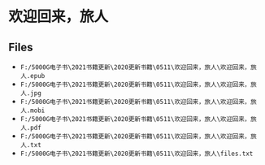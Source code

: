 # 欢迎回来，旅人

## Files

- `F:/5000G电子书\2021书籍更新\2020更新书籍\0511\欢迎回来，旅人\欢迎回来，旅人.epub`
- `F:/5000G电子书\2021书籍更新\2020更新书籍\0511\欢迎回来，旅人\欢迎回来，旅人.jpg`
- `F:/5000G电子书\2021书籍更新\2020更新书籍\0511\欢迎回来，旅人\欢迎回来，旅人.mobi`
- `F:/5000G电子书\2021书籍更新\2020更新书籍\0511\欢迎回来，旅人\欢迎回来，旅人.pdf`
- `F:/5000G电子书\2021书籍更新\2020更新书籍\0511\欢迎回来，旅人\欢迎回来，旅人.txt`
- `F:/5000G电子书\2021书籍更新\2020更新书籍\0511\欢迎回来，旅人\files.txt`
